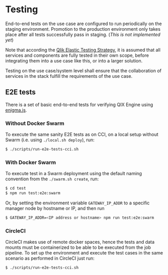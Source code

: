 # Testing

End-to-end tests on the use case are configured to run periodically on the staging environment. Promotion to the
production environment only takes place after all tests successfully pass in staging. (_This is not implemented yet_)

Note that according the
[Qlik Elastic Testing Strategy](https://github.com/qlik-ea/info/blob/master/docs/testing-strategy.md),
it is assumed that all services and components are fully tested in their own scope, before integrating them into a use
case like this, or into a larger solution.

Testing on the use case/system level shall ensure that the collaboration of services in the stack fulfill the
requirements of the use case.

## E2E tests

There is a set of basic end-to-end tests for verifying QIX Engine using
[enigma.js](https://github.com/qlik-oss/enigma.js/).

### Without Docker Swarm

To execute the same sanity E2E tests as on CCI, on a local setup without Swarm (i.e. using `./local.sh deploy`), run:

```sh
$ ./scripts/run-e2e-tests-cci.sh
```

### With Docker Swarm

To execute test in a Swarm deployment using the default naming convention from the `./swarm.sh create`, run:

```sh
$ cd test
$ npm run test:e2e:swarm
```

Or, by setting the environment variable `GATEWAY_IP_ADDR` to a specific manager node by hostname or IP, and then run

```sh
$ GATEWAY_IP_ADDR=<IP address or hostname> npm run test:e2e:swarm
```

### CircleCI

CircleCI makes use of remote docker spaces, hence the tests and data mounts must be containerized to be able to be
executed from the job pipeline. To set up the environment and execute the test cases in the same scenario as performed
in CircleCI just run:

```sh
$ ./scripts/run-e2e-tests-cci.sh
```
